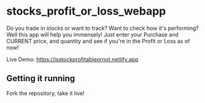 # stocks_profit_or_loss_webapp

Do you trade in stocks or want to track? Want to check how it's performing? Well this app will help you immensely! Just enter your Purchase and CURRENT price, and quantity and see if you're in the Profit or Loss as of now!

Live Demo: https://isstockprofitableornot.netlify.app

## Getting it running

Fork the repository, take it live!

